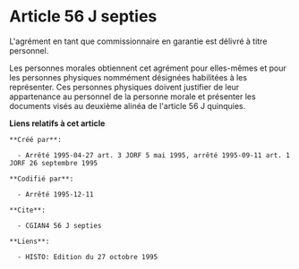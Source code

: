 # Article 56 J septies

L'agrément en tant que commissionnaire en garantie est délivré à titre personnel.

Les personnes morales obtiennent cet agrément pour elles-mêmes et pour les personnes physiques nommément désignées habilitées
à les représenter. Ces personnes physiques doivent justifier de leur appartenance au personnel de la personne morale et
présenter les documents visés au deuxième alinéa de l'article 56 J quinquies.

**Liens relatifs à cet article**

	**Créé par**:

	  - Arrêté 1995-04-27 art. 3 JORF 5 mai 1995, arrêté 1995-09-11 art. 1 JORF 26 septembre 1995

	**Codifié par**:

	  - Arrêté 1995-12-11

	**Cite**:

	  - CGIAN4 56 J septies

	**Liens**:

	  - HISTO: Edition du 27 octobre 1995
